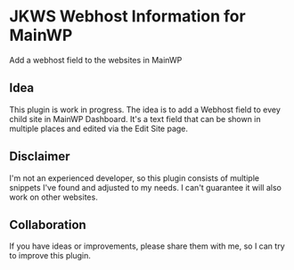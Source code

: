 # JKWS Webhost Information for MainWP
Add a webhost field to the websites in MainWP

## Idea
This plugin is work in progress. The idea is to add a Webhost field to evey child site in MainWP Dashboard. It's a text field that can be shown in multiple places and edited via the Edit Site page.

## Disclaimer
I'm not an experienced developer, so this plugin consists of multiple snippets I've found and adjusted to my needs. I can't guarantee it will also work on other websites.

## Collaboration
If you have ideas or improvements, please share them with me, so I can try to improve this plugin.
